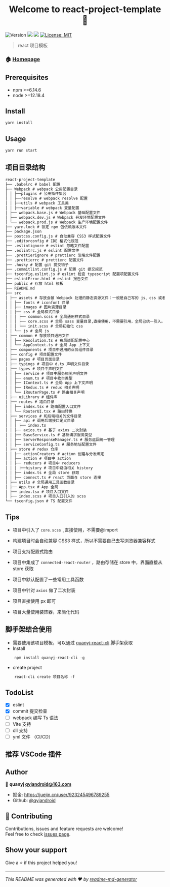 <h1 align="center">Welcome to react-project-template 👋</h1>
<p>
  <img alt="Version" src="https://img.shields.io/badge/version-1.0.0-blue.svg?cacheSeconds=2592000" />
  <img src="https://img.shields.io/badge/npm-%3E%3D6.14.6-blue.svg" />
  <img src="https://img.shields.io/badge/node-%3E%3D12.18.4-blue.svg" />
  <a href="#" target="_blank">
    <img alt="License: MIT" src="https://img.shields.io/badge/License-MIT-yellow.svg" />
  </a>
</p>

> react 项目模板

### 🏠 [Homepage](https://github.com/qyjandroid/react-project-template)

## Prerequisites

- npm >=6.14.6
- node >=12.18.4

## Install

```sh
yarn install
```

## Usage

```sh
yarn run start
```

## 项目目录结构

```markdown
react-project-template
├── .babelrc # babel 配置
├── Webpack # webpack 公用配置目录
│ │ ├──plugins # 公用插件集合
│ │ ├──resolve # webpack resolve 配置
│ │ ├──utils # webpack 工具类
│ │ ├──variable # webpack 变量配置
│ ├── webpack.base.js # Webpack 基础配置文件
│ ├── webpack.dev.js # Webpack 开发环境配置文件
│ └── webpack.prod.js # Webpack 生产环境配置文件
├── yarn.lock # 锁定 npm 包依赖版本文件
├── package.json
├── postcss.config.js # 自动兼容 CSS3 样式配置文件
├── .editorconfig # IDE 格式化规范
├── .eslintignore # eslint 忽略文件配置
├── .eslintrc.js # eslint 配置文件
├── .prettierignore # prettierc 忽略文件配置
├── .prettierrc # prettierc 配置文件
├── .husky # 配置 git 提交钩子
├── .commitlint.config.js # 配置 git 提交规范
├── tsconfig.eslint.js # eslint 检查 typescript 配置项配置文件
├── eslintError.html # eslint 报告文件
├── public # 存放 html 模板
├── README.md
├── src
│ ├── assets # 存放会被 Webpack 处理的静态资源文件：一般是自己写的 js、css 或者图片等静态资源
│ │ ├── fonts # iconfont 目录
│ │ ├── images # 图片资源目录
│ │ ├── css # 全局样式目录
│ │ │ ├── common.scss # 全局通用样式目录
│ │ │ ├── core.scss # 全局 sass 变量目录,直接使用，不需要引用，全局已统一引入。
│ │ │ └── init.scss # 全局初始化 css
│ │ └── js # 全局 js
│ ├── common # 存放项目通用文件
│ │ ├── Resolution.ts # 布局适配配置中心
│ │ └── AppContext.ts # 全局 App 上下文
│ ├── components # 项目中通用的业务组件目录
│ ├── config # 项目配置文件
│ ├── pages # 项目页面目录
│ ├── typings # 项目中 d.ts 声明文件目录
│ ├── types # 项目中声明文件
│ │ ├── service # 项目中服务相关声明文件
│ │ ├── enum.ts # 项目中枚举类型
│ │ ├── IContext.ts # 全局 App 上下文声明
│ │ ├── IRedux.ts # redux 相关声明
│ │ └── IRouterPage.ts # 路由相关声明
│ ├── uiLibrary # 组件库
│ ├── routes # 路由目录
│ │ ├── index.tsx # 路由配置入口文件
│ │ └── RouterUI.tsx # 路由转换
│ ├── services # 和后端相关的文件目录
│ │ ├── api # 调用后端接口定义目录
│ │ │ ├── index.ts
│ │ ├── axios.ts # 基于 axios 二次封装
│ │ ├── BaseService.ts # 基础请求服务类型
│ │ ├── ServerResponseManager.ts # 服务返回统一管理
│ │ ├── serviceConfig.ts # 服务地址配置文件
│ ├── store # redux 仓库
│ │ ├── actionCreaters # action 创建与分发绑定
│ │ ├── action # 项目中 action
│ │ ├── reducers # 项目中 reducers
│ │ │ ├──history # 项目中路由相关 history
│ │ ├── index.ts # 全局 store 获取
│ │ ├── connect.ts # react 页面与 store 连接
│ ├── utils # 全局通用工具函数目录
│ ├── App.tsx # App 全局
│ ├── index.tsx # 项目入口文件
│ ├── index.scss # 项目入口引入的 scss
└── tsconfig.json # TS 配置文件
```

## Tips

- 项目中引入了 `core.scss `,直接使用，不需要@import

- 构建项目时会自动兼容 CSS3 样式，所以不需要自己去写浏览器兼容样式

- 项目支持配置式路由

- 项目中集成了 `connected-react-router` ，路由存储在 store 中，界面直接从 store 获取

- 项目中默认配置了一些常用工具函数

- 项目中针对 `axios` 做了二次封装

- 项目直接使用 px 即可
- 项目大量使用装饰器，来简化代码

## 脚手架结合使用

- 需要使用该项目模板，可以通过 [quanyj-react-cli](https://github.com/qyjandroid/react-cli) 脚手架获取
- Install

```js
    npm install quanyj-react-cli -g
```

- create project

```js
    react-cli create 项目名称 -f
```

## TodoList

- [x] eslint
- [x] commit 提交检查
- [ ] webpack 编写 Ts 语法
- [ ] Vite 支持
- [ ] dll 支持
- [ ] yml 文件 （CI/CD）

## 推荐 VSCode 插件

## Author

👤 **quanyj <qyjandroid@163.com>**

- 掘金: https://juejin.cn/user/923245496789255
- Github: [@qyjandroid](https://github.com/qyjandroid)

## 🤝 Contributing

Contributions, issues and feature requests are welcome!<br />Feel free to check [issues page](https://github.com/qyjandroid/react-project-template/issues).

## Show your support

Give a ⭐️ if this project helped you!

---

_This README was generated with ❤️ by [readme-md-generator](https://github.com/kefranabg/readme-md-generator)_
